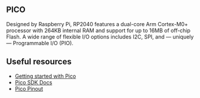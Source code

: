 ## PICO
Designed by Raspberry Pi, RP2040 features a dual-core Arm Cortex-M0+ processor with 264KB internal RAM and support for up to 16MB of off-chip Flash. A wide range of flexible I/O options includes I2C, SPI, and — uniquely — Programmable I/O (PIO).

## Useful resources
- [Getting started with Pico](https://datasheets.raspberrypi.org/pico/getting-started-with-pico.pdf)
- [Pico SDK Docs](https://raspberrypi.github.io/pico-sdk-doxygen/)
- [Pico Pinout](https://datasheets.raspberrypi.org/pico/Pico-R3-A4-Pinout.pdf)